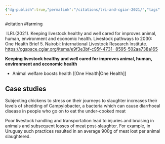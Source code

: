 ```yaml
---
{"dg-publish":true,"permalink":"/citations/lri-and-cgiar-2021/","tags":["#citation","#farming"],"created":"2025-10-23T17:42:44.658+01:00","updated":"2025-10-23T18:06:08.790+01:00"}
---
```


#citation #farming 

 ILRI.(2021). Keeping livestock healthy and well cared for improves animal, human, environment and economic health. Livestock pathways to 2030: One Health Brief 5. Nairobi: International Livestock Research Institute. [https://cgspace.cgiar.org/items/e9f3e3bf-c95f-4731- 8595-502aa738a165](https://cgspace.cgiar.org/items/e9f3e3bf-c95f-4731-8595-502aa738a165)

**Keeping livestock healthy and well cared for improves animal, human, environment and economic health**

- Animal welfare boosts health [[One Health\|One Health]]
## Case studies
Subjecting chickens to stress on their journeys to slaughter increases their levels of shedding of Campylobacter, a bacteria
which can cause diarrhoeal disease in people who go on to eat the under-cooked meat

Poor livestock handling and transportation lead to injuries and bruising in animals and subsequent losses of meat post-slaughter. For example, in Uruguay such practices resulted in an average 900g of meat lost per animal slaughtered.